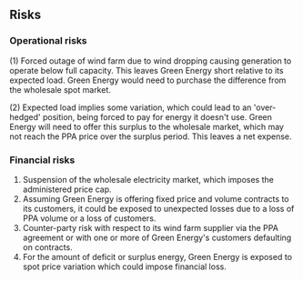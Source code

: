 ## Risks
### Operational risks
(1) Forced outage of wind farm due to wind dropping causing generation to operate below full capacity. This leaves Green Energy short relative to its expected load. Green Energy would need to purchase the difference from the wholesale spot market.

(2) Expected load implies some variation, which could lead to an 'over-hedged' position, being forced to pay for energy it doesn't use. Green Energy will need to offer this surplus to the wholesale market, which may not reach the PPA price over the surplus period. This leaves a net expense.

### Financial risks
1. Suspension of the wholesale electricity market, which imposes the administered price cap. 
2. Assuming Green Energy is offering fixed price and volume contracts to its customers, it could be exposed to unexpected losses due to a loss of PPA volume or a loss of customers.
3. Counter-party risk with respect to its wind farm supplier via the PPA agreement or with one or more of Green Energy's customers defaulting on contracts.
4. For the amount of deficit or surplus energy, Green Energy is exposed to spot price variation which could impose financial loss.

